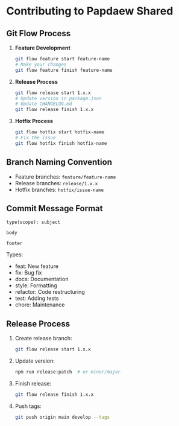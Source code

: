 # Contributing to Papdaew Shared

## Git Flow Process

1. **Feature Development**

   ```bash
   git flow feature start feature-name
   # Make your changes
   git flow feature finish feature-name
   ```

2. **Release Process**

   ```bash
   git flow release start 1.x.x
   # Update version in package.json
   # Update CHANGELOG.md
   git flow release finish 1.x.x
   ```

3. **Hotfix Process**
   ```bash
   git flow hotfix start hotfix-name
   # Fix the issue
   git flow hotfix finish hotfix-name
   ```

## Branch Naming Convention

- Feature branches: `feature/feature-name`
- Release branches: `release/1.x.x`
- Hotfix branches: `hotfix/issue-name`

## Commit Message Format

```
type(scope): subject

body

footer
```

Types:

- feat: New feature
- fix: Bug fix
- docs: Documentation
- style: Formatting
- refactor: Code restructuring
- test: Adding tests
- chore: Maintenance

## Release Process

1. Create release branch:

   ```bash
   git flow release start 1.x.x
   ```

2. Update version:

   ```bash
   npm run release:patch  # or minor/major
   ```

3. Finish release:

   ```bash
   git flow release finish 1.x.x
   ```

4. Push tags:
   ```bash
   git push origin main develop --tags
   ```
